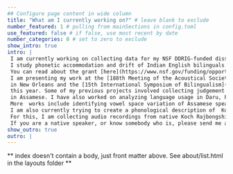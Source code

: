 ```yaml
---
## Configure page content in wide column
title: "What am I currently working on?" # leave blank to exclude
number_featured: 1 # pulling from mainSections in config.toml
use_featured: false # if false, use most recent by date
number_categories: 0 # set to zero to exclude
show_intro: true
intro: |
 I am currently working on collecting data for my NSF DDRIG-funded dissertation where 
 I study phonetic accommodation and drift of Indian English bilinguals. 
 You can read about the grant [here](https://www.nsf.gov/funding/opportunities/ling-ddri-linguistics-program-doctoral-dissertation-research).<br>
 I am presenting my work at the [188th Meeting of the Acoustical Society of America](https://eppro01.ativ.me/src/EventPilot/php/express/web/planner.php?id=ASAICA25) 
 in New Orleans and the [15th International Symposium of Bilingualism](https://www.bcbl.eu/events/isb15/en/conference-poster-schedule/su-234/) in Spain 
 this year. Some of my previous projects involved collecting judgement from speakers on the typologically rare backward- and copy-control structures 
 in Assamese. I have also worked on analyzing language usage in Daru, Papua New Guinea, with Dr Kate Lynn Lindsey. 
 More  works include identifying vowel space variation of Assamese speakers by looking at socioeconomic factors.<br/><br/>
 I am also currently trying to create a phonological description of  Koch Rajbongshi, an under-represented language spoken in northeast India. 
 For this, I am collecting audio recordings from native Koch Rajbongshi speakers in Assam, India. 
 If you are a native speaker, or know somebody who is, please send me an email! 
show_outro: true
outro: |
---
```


** index doesn't contain a body, just front matter above.
See about/list.html in the layouts folder **
